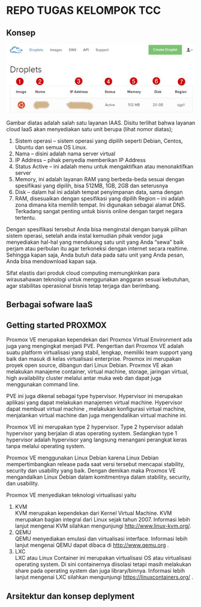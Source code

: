 # REPO TUGAS KELOMPOK TCC
## Konsep
![alt text](IMG11/1.jpg)

Gambar diatas adalah salah satu layanan IAAS. Disitu terlihat bahwa layanan cloud IaaS akan menyediakan satu unit berupa (lihat nomor diatas);

1. Sistem operasi – sistem operasi yang dipilih seperti Debian, Centos, Ubuntu dan semua OS Linux. 
2. Nama – disini adalah nama server virtual
3. IP Address – pihak penyedia memberikan IP Address
4. Status Active – ini adalah menu untuk mengaktifkan atau menonaktifkan server
5. Memory, ini adalah layanan RAM yang berbeda-beda sesuai dengan spesifikasi yang dipilih, bisa 512MB, 1GB, 2GB dan seterusnya
6. Disk – dalam hal ini adalah tempat penyimpanan data, sama dengan 
7. RAM, disesuaikan dengan spesifikasi yang dipilih
Region – ini adalah zona dimana kita memilih tempat. Ini digunakan sebagai alamat DNS. Terkadang sangat penting untuk bisnis online dengan target negara tertentu.

Dengan spesifikasi tersebut Anda bisa menginstal dengan banyak pilihan sistem operasi, setelah anda instal kemudian pihak vendor juga menyediakan hal-hal yang mendukung satu unit yang Anda “sewa” baik perjam atau perbulan itu agar terkoneksi dengan internet secara realtime. Sehingga kapan saja, Anda butuh data pada satu unit yang Anda pesan, Anda bisa mendownload kapan saja.

Sifat elastis dari produk cloud computing memungkinkan para wirausahawan teknologi untuk menggunakan anggaran sesuai kebutuhan, agar stabilitas operasional bisnis tetap terjaga dan berimbang.

## Berbagai sofware IaaS
## Getting started PROXMOX  
Proxmox VE merupakan kependekan dari Proxmox Virtual Environment ada juga yang mengingkat menjadi PVE. Pengertian dari Proxmox VE adalah suatu platform virtualisasi yang stabil, lengkap, memiliki team support yang baik dan masuk di kelas virtualisasi enterprise. Proxmox ini merupakan proyek open source, dibangun dari Linux Debian. Proxmox VE akan melakukan manajeme container, virtual machine, storage, jaringan virtual, high availability cluster melalui antar muka web dan dapat juga menggunakan command line.  

PVE ini juga dikenal sebagai type hypervisor. Hypervisor ini merupakan aplikasi yang dapat melakukan manajemen virtual machine. Hypervisor dapat membuat virtual machine ,  melakukan konfigurasi virtual machine, menjalankan virtual machine dan juga mengendalikan virtual machine ini.  

Proxmox VE ini merupakan type 2 hypervisor. Type 2 hypervisor adalah hypervisor yang berjalan di atas operating system. Sedangkan type 1 hypervisor adalah hypervisor yang langsung menangani perangkat keras tanpa melalui operating system.  

Proxmox VE menggunakan Linux Debian karena Linux Debian mempertimbangkan release pada saat versi tersebut mencapai stability, security dan usability yang baik. Dengan demikan maka Proxmox VE mengandalkan Linux Debian dalam komitmentnya dalam stability, security, dan usability.  

Proxmox VE menyediakan teknologi virtualisasi yaitu  

1. KVM  
KVM merupakan kependekan dari Kernel Virtual Machine. KVM merupakan bagian integral dari Linux sejak tahun 2007.
Informasi lebih lanjut mengenai KVM silahkan mengunjungi http://www.linux-kvm.org/.  
2. QEMU  
QEMU menyediakan emulasi dan virtualisasi interface.
Informasi lebih lanjut mengenai QEMU dapat dibaca di http://www.qemu.org .  
3. LXC  
LXC atau Linux Container ini merupakan virtualisasi OS atau virtualisasi operating system. Di sini containernya diisolasi tetapi masih melakukan share pada operating system dan juga library/binnya.
Informasi lebih lanjut mengenai LXC silahkan mengunjungi https://linuxcontainers.org/ .
## Arsitektur dan konsep deplyment
